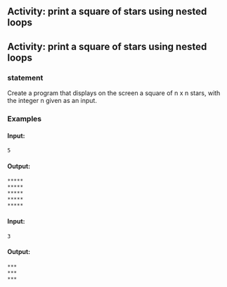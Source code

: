 ## Activity: print a square of stars using nested loops
## Activity: print a square of stars using nested loops
### statement
Create a program that displays on the screen a square of n x n stars, with the integer n given as an input.

### Examples

#### Input:

    5

#### Output:

    *****  
    *****  
    *****  
    *****  
    *****

#### Input:

    3

#### Output:

    ***  
    ***  
    ***

